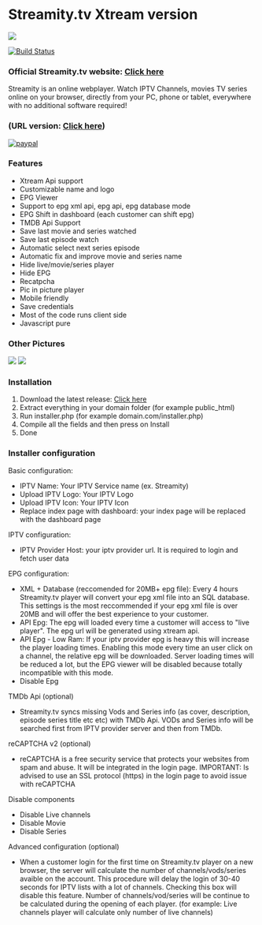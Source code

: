 # Streamity.tv Xtream version

![](https://streamity.tv/asset/img/git-min.png)

[![Build Status](https://travis-ci.org/joemccann/dillinger.svg?branch=master)](https://github.com/lKinderBueno/StreamityTV-Xtream)

### Official Streamity.tv website: [Click here](https://streamity.tv)

Streamity is an online webplayer. Watch IPTV Channels, movies TV series online on your browser,
directly from your PC, phone or tablet, everywhere with no additional software required!

### (URL version: [Click here](https://github.com/lKinderBueno/Streamity-URL-IPTV-Web-player))

[![paypal](https://www.paypalobjects.com/en_US/i/btn/btn_donateCC_LG.gif)](https://www.paypal.com/cgi-bin/webscr?cmd=_s-xclick&hosted_button_id=CVT6HXLZ3YNSG&source=url)

### Features
- Xtream Api support
- Customizable name and logo
- EPG Viewer
- Support to epg xml api, epg api, epg database mode
- EPG Shift in dashboard (each customer can shift epg)
- TMDB Api Support
- Save last movie and series watched
- Save last episode watch
- Automatic select next series episode
- Automatic fix and improve movie and series name
- Hide live/movie/series player
- Hide EPG
- Recatpcha 
- Pic in picture player
- Mobile friendly
- Save credentials
- Most of the code runs client side
- Javascript pure

### Other Pictures
![](https://streamity.tv/asset/img/2-min.png)
![](https://streamity.tv/asset/img/11-min.png?1)


### Installation
1. Download the latest release: [Click here](https://github.com/lKinderBueno/Streamity-Xtream-IPTV-Web-player/releases)
2. Extract everything in your domain folder (for example public_html)
3. Run installer.php (for example domain.com/installer.php)
4. Compile all the fields and then press on Install
5. Done


### Installer configuration
Basic configuration:
- IPTV Name: Your IPTV Service name (ex. Streamity)
- Upload IPTV Logo: Your IPTV Logo
- Upload IPTV Icon: Your IPTV Icon
- Replace index page with dashboard: your index page will be replaced with the dashboard page

IPTV configuration:
- IPTV Provider Host: your iptv provider url. It is required to login and fetch user data

EPG configuration:
- XML + Database (reccomended for 20MB+ epg file): Every 4 hours Streamity.tv player will convert your epg xml file into an SQL database. This settings is the most reccommended if your epg xml file is over 20MB and will offer the best experience to your customer.
- API Epg: The epg will loaded every time a customer will access to "live player". The epg url will be generated using xtream api.
- API Epg - Low Ram: If your iptv provider epg is heavy this will increase the player loading times. 
Enabling this mode every time an user click on a channel, the relative epg will be downloaded. 
Server loading times will be reduced a lot, but the EPG viewer will be disabled because totally incompatible with this mode.
- Disable Epg

TMDb Api (optional)
- Streamity.tv syncs missing Vods and Series info (as cover, description, episode series title etc etc) with TMDb Api. VODs and Series info will be searched first from IPTV provider server and then from TMDb.

reCAPTCHA v2 (optional)
- reCAPTCHA is a free security service that protects your websites from spam and abuse. It will be integrated in the login page. 
IMPORTANT: Is advised to use an SSL protocol (https) in the login page to avoid issue with reCAPTCHA

Disable components
- Disable Live channels
- Disable Movie
- Disable Series

Advanced configuration (optional)
- When a customer login for the first time on Streamity.tv player on a new browser, the server will calculate the number of channels/vods/series avaible on the account.
This procedure will delay the login of 30-40 seconds for IPTV lists with a lot of channels.
Checking this box will disable this feature.
Number of channels/vod/series will be continue to be calculated during the opening of each player.
(for example: Live channels player will calculate only number of live channels)

